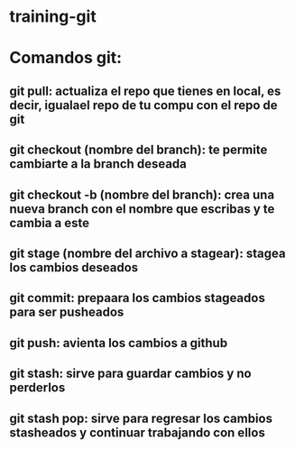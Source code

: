 # training-git

# Comandos git:

## git pull: actualiza el repo que tienes en local, es decir, igualael repo de tu compu con el repo de git
## git checkout (nombre del branch): te permite cambiarte a la branch deseada 
## git checkout -b (nombre del branch): crea una nueva branch con el nombre que escribas y te cambia a este
## git stage (nombre del archivo a stagear): stagea los cambios deseados
## git commit: prepaara los cambios stageados para ser pusheados
## git push: avienta los cambios a github
## git stash: sirve para guardar cambios y no perderlos
## git stash pop: sirve para regresar los cambios stasheados y continuar trabajando con ellos
